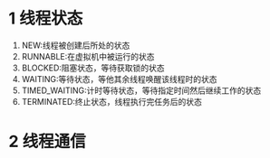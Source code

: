 # 1 线程状态
1. NEW:线程被创建后所处的状态
2. RUNNABLE:在虚拟机中被运行的状态
3. BLOCKED:阻塞状态，等待获取锁的状态
4. WAITING:等待状态，等他其余线程唤醒该线程时的状态
5. TIMED_WAITING:计时等待状态，等待指定时间然后继续工作的状态
6. TERMINATED:终止状态，线程执行完任务后的状态
# 2 线程通信